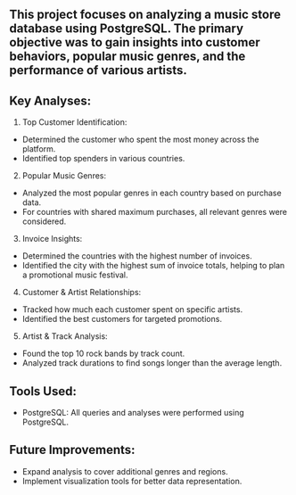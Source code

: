 ## This project focuses on analyzing a music store database using PostgreSQL. The primary objective was to gain insights into customer behaviors, popular music genres, and the performance of various artists.

## Key Analyses:
1. Top Customer Identification:
  - Determined the customer who spent the most money across the platform.
  - Identified top spenders in various countries.
2. Popular Music Genres:
- Analyzed the most popular genres in each country based on purchase data.
- For countries with shared maximum purchases, all relevant genres were considered.
3. Invoice Insights:
  - Determined the countries with the highest number of invoices.
- Identified the city with the highest sum of invoice totals, helping to plan a promotional music festival.
4. Customer & Artist Relationships:
  - Tracked how much each customer spent on specific artists.
- Identified the best customers for targeted promotions.
5. Artist & Track Analysis:
- Found the top 10 rock bands by track count.
- Analyzed track durations to find songs longer than the average length.
## Tools Used:
- PostgreSQL: All queries and analyses were performed using PostgreSQL.
## Future Improvements:
- Expand analysis to cover additional genres and regions.
- Implement visualization tools for better data representation.

